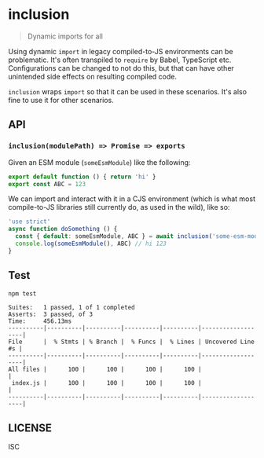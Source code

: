 # inclusion

> Dynamic imports for all

Using dynamic `import` in legacy compiled-to-JS environments can be problematic. It's often transpiled to `require` by Babel, TypeScript etc. Configurations can be changed to not do this, but that can have other unintended side effects on resulting compiled code.

`inclusion` wraps `import` so that it can be used in these scenarios. It's also fine to use it for other scenarios.

## API

### `inclusion(modulePath) => Promise => exports`

Given an ESM module (`someEsmModule`) like the following:

```js
export default function () { return 'hi' }
export const ABC = 123 
```

We can import and interact with it in a CJS environment (which is what most compile-to-JS libraries still currently do, as used in the wild), like so:

```js
'use strict'
async function doSomething () {
  const { default: someEsmModule, ABC } = await inclusion('some-esm-module')
  console.log(someEsmModule(), ABC) // hi 123
}
```

## Test

```sh
npm test
```

```
Suites:   1 passed, 1 of 1 completed
Asserts:  3 passed, of 3
Time:     456.13ms
----------|----------|----------|----------|----------|-------------------|
File      |  % Stmts | % Branch |  % Funcs |  % Lines | Uncovered Line #s |
----------|----------|----------|----------|----------|-------------------|
All files |      100 |      100 |      100 |      100 |                   |
 index.js |      100 |      100 |      100 |      100 |                   |
----------|----------|----------|----------|----------|-------------------|
```

## LICENSE

ISC
